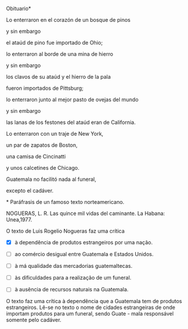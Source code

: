 

Obituario\*

Lo enterraron en el corazón de un bosque de pinos

y sin embargo

el ataúd de pino fue importado de Ohio;

lo enterraron al borde de una mina de hierro

y sin embargo

los clavos de su ataúd y el hierro de la pala

fueron importados de Pittsburg;

lo enterraron junto al mejor pasto de ovejas del mundo

y sin embargo

las lanas de los festones del ataúd eran de California.

Lo enterraron con un traje de New York,

un par de zapatos de Boston,

una camisa de Cincinatti

y unos calcetines de Chicago.

Guatemala no facilitó nada al funeral,

excepto el cadáver.

\* Paráfrasis de un famoso texto norteamericano.

NOGUERAS, L. R. Las quince mil vidas del caminante. La Habana: Unea,1977.

O texto de Luis Rogelio Nogueras faz uma crítica



- [x] à dependência de produtos estrangeiros por uma nação.
- [ ] ao comércio desigual entre Guatemala e Estados Unidos.
- [ ] à má qualidade das mercadorias guatemaltecas.
- [ ] às dificuldades para a realização de um funeral.
- [ ] à ausência de recursos naturais na Guatemala.


O texto faz uma crítica à dependência que a Guatemala tem de produtos estrangeiros. Lê-se no texto o nome de cidades estrangeiras de onde importam produtos para um funeral, sendo Guate - mala responsável somente pelo cadáver.

        